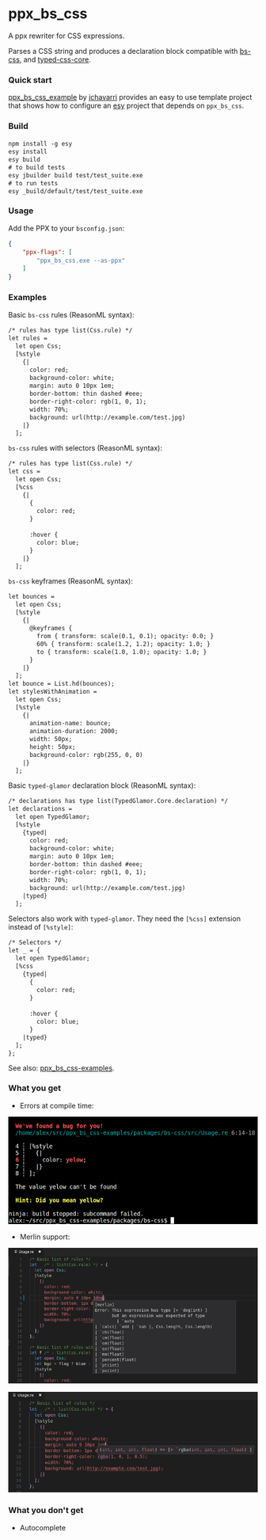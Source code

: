 ppx\_bs\_css
============

A ppx rewriter for CSS expressions.

Parses a CSS string and produces a declaration block compatible with
[bs-css](https://github.com/SentiaAnalytics/bs-css), and
[typed-css-core](https://github.com/glennsl/bs-typed-css/tree/master/packages/core).

### Quick start

[ppx_bs_css_example](https://github.com/jchavarri/ppx_bs_css_example) by [jchavarri](https://github.com/jchavarri) provides
an easy to use template project that shows how to configure an [esy](https://esy.sh/) project that depends on `ppx_bs_css`.

### Build

    npm install -g esy
    esy install
    esy build
    # to build tests
    esy jbuilder build test/test_suite.exe
    # to run tests
    esy _build/default/test/test_suite.exe

### Usage

Add the PPX to your `bsconfig.json`:

```json
{
    "ppx-flags": [
        "ppx_bs_css.exe --as-ppx"
    ]
}
```

### Examples

Basic `bs-css` rules (ReasonML syntax):

```reason
/* rules has type list(Css.rule) */
let rules =
  let open Css;
  [%style
    {|
      color: red;
      background-color: white;
      margin: auto 0 10px 1em;
      border-bottom: thin dashed #eee;
      border-right-color: rgb(1, 0, 1);
      width: 70%;
      background: url(http://example.com/test.jpg)
    |}
  ];
```

`bs-css` rules with selectors (ReasonML syntax):

```reason
/* rules has type list(Css.rule) */
let css =
  let open Css;
  [%css
    {|
      {
        color: red;
      }

      :hover {
        color: blue;
      }
    |}
  ];
```

`bs-css` keyframes (ReasonML syntax):

```reason
let bounces =
  let open Css;
  [%style
    {|
      @keyframes {
        from { transform: scale(0.1, 0.1); opacity: 0.0; }
        60% { transform: scale(1.2, 1.2); opacity: 1.0; }
        to { transform: scale(1.0, 1.0); opacity: 1.0; }
      }
    |}
  ];
let bounce = List.hd(bounces);
let stylesWithAnimation =
  let open Css;
  [%style
    {|
      animation-name: bounce;
      animation-duration: 2000;
      width: 50px;
      height: 50px;
      background-color: rgb(255, 0, 0)
    |}
  ];
```

Basic `typed-glamor` declaration block (ReasonML syntax):

```reason
/* declarations has type list(TypedGlamor.Core.declaration) */
let declarations =
  let open TypedGlamor;
  [%style
    {typed|
      color: red;
      background-color: white;
      margin: auto 0 10px 1em;
      border-bottom: thin dashed #eee;
      border-right-color: rgb(1, 0, 1);
      width: 70%;
      background: url(http://example.com/test.jpg)
    |typed}
  ];
```

Selectors also work with `typed-glamor`. They need the `[%css]` extension instead of `[%style]`:

```reason
/* Selectors */
let _ = {
  let open TypedGlamor;
  [%css
    {typed|
      {
        color: red;
      }

      :hover {
        color: blue;
      }
    |typed}
  ];
};
```

See also:
[ppx_bs_css-examples](https://github.com/astrada/ppx_bs_css-examples).

### What you get

* Errors at compile time:

![Color typo](doc/color_typo.png)

* Merlin support:

![Merlin type error](doc/merlin_type_error.png)

![Merlin function info](doc/merlin_function.png)

### What you don't get

* Autocomplete

